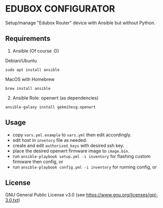 # EDUBOX CONFIGURATOR

Setup/manage "Edubox Router" device with Ansible but without Python.

## Requirements

1. Ansible (Of course :D)

Debian/Ubuntu

```
sudo apt install ansible
```

MacOS with Homebrew

```
brew install ansible
```

2. Ansible Role: openwrt (as dependencies)

```
ansible-galaxy install gekmihesg.openwrt
```

## Usage

- copy `vars.yml.example` to `vars.yml` then edit accordingly.
- edit host in `invetory` file as needed.
- create and edit `authorized_keys` with desired ssh key.
- place the desired openwrt firmware image to `image.bin`.
- run `ansible-playbook setup.yml -i inventory` for flashing custom firmware then config, or
- run `ansible-playbook config.yml -i inventory` for running config, or

## License

GNU General Public License v3.0 (see https://www.gnu.org/licenses/gpl-3.0.txt)
